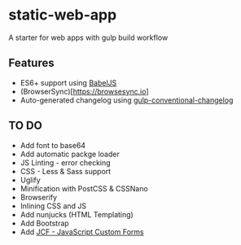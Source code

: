 # static-web-app
A starter for web apps with gulp build workflow

## Features

- ES6+ support using [BabelJS](https://babeljs.io)
- (BrowserSync)[https://browsesync.io]
- Auto-generated changelog using [gulp-conventional-changelog](https://github.com/conventional-changelog/gulp-conventional-changelog)


## TO DO

- Add font to base64
- Add automatic packge loader
- JS Linting - error checking
- CSS - Less & Sass support
- Uglify
- Minification with PostCSS & CSSNano
- Browserify
- Inlining CSS and JS
- Add nunjucks (HTML Templating)
- Add Bootstrap
- Add [JCF - JavaScript Custom Forms](https://github.com/w3co/jcf)
